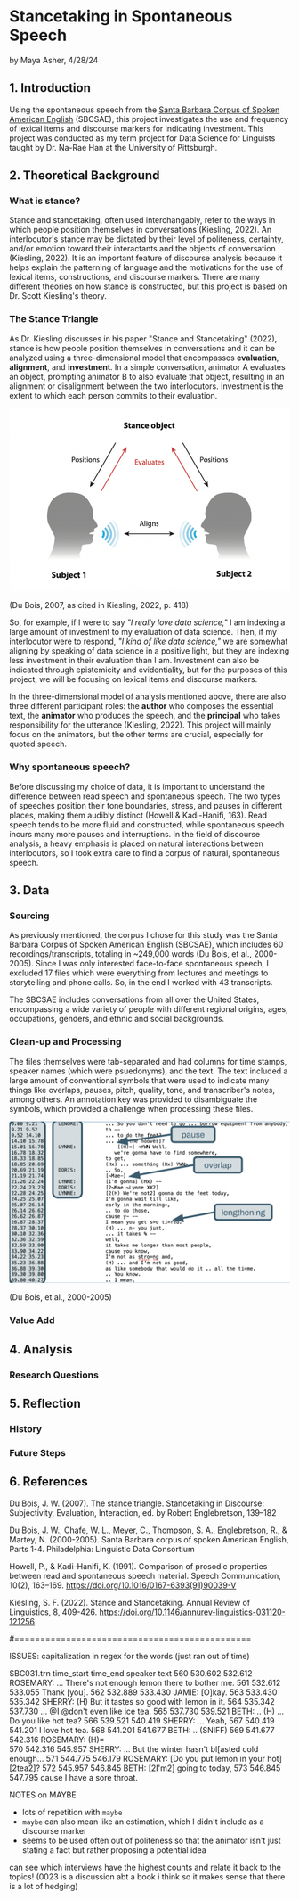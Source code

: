 # Stancetaking in Spontaneous Speech
by Maya Asher, 4/28/24
## 1. Introduction
Using the spontaneous speech from the [Santa Barbara Corpus of Spoken American English](https://www.linguistics.ucsb.edu/research/santa-barbara-corpus) (SBCSAE), this project investigates the use and frequency of lexical items and discourse markers for indicating investment. This project was conducted as my term project for Data Science for Linguists taught by Dr. Na-Rae Han at the University of Pittsburgh. 
## 2. Theoretical Background
### What is stance?
Stance and stancetaking, often used interchangably, refer to the ways in which people position themselves in conversations (Kiesling, 2022). An interlocutor's stance may be dictated by their level of politeness, certainty, and/or emotion toward their interactants and the objects of conversation (Kiesling, 2022). It is an important feature of discourse analysis because it helps explain the patterning of language and the motivations for the use of lexical items, constructions, and discourse markers. There are many different theories on how stance is constructed, but this project is based on Dr. Scott Kiesling's theory.
### The Stance Triangle
As Dr. Kiesling discusses in his paper "Stance and Stancetaking" (2022), stance is how people position themselves in conversations and it can be analyzed using a three-dimensional model that encompasses **evaluation**, **alignment**, and **investment**. In a simple conversation, animator A evaluates an object, prompting animator B to also evaluate that object, resulting in an alignment or disalignment between the two interlocutors. Investment is the extent to which each person commits to their evaluation.

![stance-triangle](/figures/Du-Bois-2007.png) 

(Du Bois, 2007, as cited in Kiesling, 2022, p. 418)

So, for example, if I were to say *"I really love data science,"* I am indexing a large amount of investment to my evaluation of data science. Then, if my interlocutor were to respond, *"I kind of like data science,"* we are somewhat aligning by speaking of data science in a positive light, but they are indexing less investment in their evaluation than I am. Investment can also be indicated through epistemicity and evidentiality, but for the purposes of this project, we will be focusing on lexical items and discourse markers. 

In the three-dimensional model of analysis mentioned above, there are also three different participant roles: the **author** who composes the essential text, the **animator** who produces the speech, and the **principal** who takes responsibility for the utterance (Kiesling, 2022). This project will mainly focus on the animators, but the other terms are crucial, especially for quoted speech.
### Why spontaneous speech? 
Before discussing my choice of data, it is important to understand the difference between read speech and spontaneous speech. The two types of speeches position their tone boundaries, stress, and pauses in different places, making them audibly distinct (Howell & Kadi-Hanifi, 163). Read speech tends to be more fluid and constructed, while spontaneous speech incurs many more pauses and interruptions. In the field of discourse analysis, a heavy emphasis is placed on natural interactions between interlocutors, so I took extra care to find a corpus of natural, spontaneous speech. 
## 3. Data 
### Sourcing
As previously mentioned, the corpus I chose for this study was the Santa Barbara Corpus of Spoken American English (SBCSAE), which includes 60 recordings/transcripts, totaling in ~249,000 words (Du Bois, et al., 2000-2005). Since I was only interested face-to-face spontaneous speech, I excluded 17 files which were everything from lectures and meetings to storytelling and phone calls. So, in the end I worked with 43 transcripts.

The SBCSAE includes conversations from all over the United States, encompassing a wide variety of people with different regional origins, ages, occupations, genders, and ethnic and social backgrounds.
### Clean-up and Processing
The files themselves were tab-separated and had columns for time stamps, speaker names (which were psuedonyms), and the text. The text included a large amount of conventional symbols that were used to indicate many things like overlaps, pauses, pitch, quality, tone, and transcriber's notes, among others. An annotation key was provided to disambiguate the symbols, which provided a challenge when processing these files.

![SBC001-excerpt](/figures/SBC001-excerpt.png) 

(Du Bois, et al., 2000-2005)



### Value Add

## 4. Analysis
### Research Questions
## 5. Reflection
### History
### Future Steps
## 6. References
Du Bois, J. W. (2007). The stance triangle. Stancetaking in Discourse: Subjectivity, Evaluation, Interaction, ed. by Robert Englebretson, 139–182

Du Bois, J. W., Chafe, W. L., Meyer, C., Thompson, S. A., Englebretson, R., & Martey, N. (2000-2005). Santa Barbara corpus of spoken American English, Parts 1-4. Philadelphia: Linguistic Data Consortium

Howell, P., & Kadi-Hanifi, K. (1991). Comparison of prosodic properties between read and spontaneous speech material. Speech Communication, 10(2), 163–169. https://doi.org/10.1016/0167-6393(91)90039-V

Kiesling, S. F. (2022). Stance and Stancetaking. Annual Review of Linguistics, 8, 409-426. https://doi.org/10.1146/annurev-linguistics-031120-121256

#==============================================


ISSUES: capitalization in regex for the words (just ran out of time)



SBC031.trn
    time_start  time_end    speaker     text
560     530.602   532.612  ROSEMARY:   ... There's not enough lemon there to bother me.
561     532.612   533.055              Thank [you].
562     532.889   533.430     JAMIE:   [O]kay.
563     533.430   535.342    SHERRY:   (H) But it tastes so good with lemon in it.
564     535.342   537.730              ... @I @don't even like ice tea. 
565     537.730   539.521      BETH:   .. (H) ... Do you like hot tea?
566     539.521   540.419    SHERRY:   ... Yeah,
567     540.419   541.201              I love hot tea.
568     541.201   541.677      BETH:   .. (SNIFF)
569     541.677   542.316  ROSEMARY:   (H)=  
570     542.316   545.957    SHERRY:   ... But the winter hasn't bl[asted cold enough... 
571     544.775   546.179  ROSEMARY:   [Do you put lemon in your hot] [2tea2]?
572     545.957   546.845      BETH:   [2I'm2] going to today,
573     546.845   547.795              cause I have a sore throat. 



NOTES on MAYBE
- lots of repetition with `maybe`
- `maybe` can also mean like an estimation, which I didn't include as a discourse marker
- seems to be used often out of politeness so that the animator isn't just stating a fact but rather proposing a potential idea

can see which interviews have the highest counts and relate it back to the topics! (0023 is a discussion abt a book i think so it makes sense that there is a lot of hedging)
